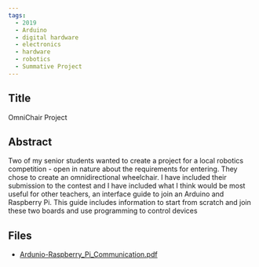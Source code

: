 ```yaml
---
tags:
  - 2019
  - Arduino
  - digital hardware
  - electronics
  - hardware
  - robotics
  - Summative Project
---
```

    
## Title

OmniChair Project

## Abstract

Two of my senior students wanted to create a project for a local robotics competition - open in nature about the requirements for entering. They chose to create an omnidirectional wheelchair. I have included their submission to the contest and I have included what I think would be most useful for other teachers, an interface guide to join an Arduino and Raspberry Pi. This guide includes information to start from scratch and join these two boards and use programming to control devices

## Files

- [Ardunio-Raspberry_Pi_Communication.pdf](resources/2019/Kevin_Reid/Ardunio-Raspberry_Pi_Communication.pdf)
